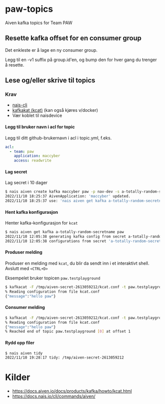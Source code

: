 # paw-topics

Aiven kafka topics for Team PAW

## Resette kafka offset for en consumer group

Det enkleste er å lage en ny consumer group.

Legg til en -v1 suffix på group.id'en, og bump den for hver gang du trenger å resette.

## Lese og/eller skrive til topics

### Krav

- [nais-cli](https://doc.nais.io/cli/)
- [kafkakat (kcat)](https://github.com/edenhill/kcat) (kan også kjøres v/docker)
- Vær koblet til naisdevice

#### Legg til bruker navn i acl for topic

Legg til ditt github-brukernavn i acl i topic.yml, f.eks.

```yml
acl:
  - team: paw
    application: maccyber
    access: readwrite
```

#### Lag secret

Lag secret i 10 dager

```sh
$ nais aiven create kafka maccyber paw -p nav-dev -s a-totally-random-secretname -e 10
2022/11/10 18:25:37 AivenApplication: 'maccyber' updated.
2022/11/10 18:25:37 use: 'nais aiven get kafka a-totally-random-secretname paw' to generate configuration secrets.
```

#### Hent kafka konfigurasjon

Henter kafka-konfigurasjon for `kcat`

```sh
$ nais aiven get kafka a-totally-random-secretname paw
2022/11/10 12:05:38 generating kafka config from secret a-totally-random-secretname
2022/11/10 12:05:38 configurations from secret 'a-totally-random-secretname' found here: '/tmp/aiven-secret-2613059212'.
```

#### Produser melding

Produser en melding med `kcat`, du blir da sendt inn i et interaktivt shell. Avslutt med `<CTRL+D>`

Eksempelet bruker topicen `paw.testplayground`

```sh
$ kafkacat -F /tmp/aiven-secret-2613059212/kcat.conf -t paw.testplayground -P
% Reading configuration from file kcat.conf
{"message":"hello paw"}
```

#### Consumer melding

```sh
$ kafkacat -F /tmp/aiven-secret-2613059212/kcat.conf -t paw.testplayground -C
% Reading configuration from file kcat.conf
{"message":"hello paw"}
% Reached end of topic paw.testplayground [0] at offset 1
```

#### Rydd opp filer

```sh
$ nais aiven tidy
2022/11/10 19:28:17 tidy: /tmp/aiven-secret-2613059212
```

# Kilder

- https://docs.aiven.io/docs/products/kafka/howto/kcat.html
- https://docs.nais.io/cli/commands/aiven/

